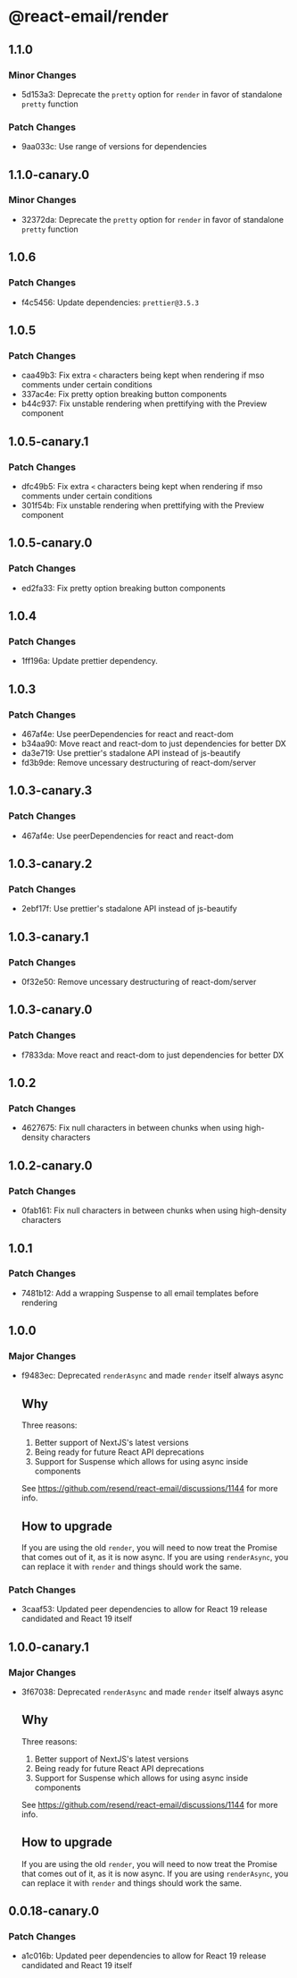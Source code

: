 # @react-email/render

## 1.1.0

### Minor Changes

- 5d153a3: Deprecate the `pretty` option for `render` in favor of standalone `pretty` function

### Patch Changes

- 9aa033c: Use range of versions for dependencies

## 1.1.0-canary.0

### Minor Changes

- 32372da: Deprecate the `pretty` option for `render` in favor of standalone `pretty` function

## 1.0.6

### Patch Changes

- f4c5456: Update dependencies: `prettier@3.5.3`

## 1.0.5

### Patch Changes

- caa49b3: Fix extra `<` characters being kept when rendering if mso comments under certain conditions
- 337ac4e: Fix pretty option breaking button components
- b44c937: Fix unstable rendering when prettifying with the Preview component

## 1.0.5-canary.1

### Patch Changes

- dfc49b5: Fix extra `<` characters being kept when rendering if mso comments under certain conditions
- 301f54b: Fix unstable rendering when prettifying with the Preview component

## 1.0.5-canary.0

### Patch Changes

- ed2fa33: Fix pretty option breaking button components

## 1.0.4

### Patch Changes

- 1ff196a: Update prettier dependency.

## 1.0.3

### Patch Changes

- 467af4e: Use peerDependencies for react and react-dom
- b34aa90: Move react and react-dom to just dependencies for better DX
- da3e719: Use prettier's stadalone API instead of js-beautify
- fd3b9de: Remove uncessary destructuring of react-dom/server

## 1.0.3-canary.3

### Patch Changes

- 467af4e: Use peerDependencies for react and react-dom

## 1.0.3-canary.2

### Patch Changes

- 2ebf17f: Use prettier's stadalone API instead of js-beautify

## 1.0.3-canary.1

### Patch Changes

- 0f32e50: Remove uncessary destructuring of react-dom/server

## 1.0.3-canary.0

### Patch Changes

- f7833da: Move react and react-dom to just dependencies for better DX

## 1.0.2

### Patch Changes

- 4627675: Fix null characters in between chunks when using high-density characters

## 1.0.2-canary.0

### Patch Changes

- 0fab161: Fix null characters in between chunks when using high-density characters

## 1.0.1

### Patch Changes

- 7481b12: Add a wrapping Suspense to all email templates before rendering

## 1.0.0

### Major Changes

- f9483ec: Deprecated `renderAsync` and made `render` itself always async

  ## Why

  Three reasons:

  1. Better support of NextJS's latest versions
  2. Being ready for future React API deprecations
  3. Support for Suspense which allows for using async inside components

  See https://github.com/resend/react-email/discussions/1144 for more info.

  ## How to upgrade

  If you are using the old `render`, you will need to now treat the Promise
  that comes out of it, as it is now async. If you are using `renderAsync`,
  you can replace it with `render` and things should work the same.

### Patch Changes

- 3caaf53: Updated peer dependencies to allow for React 19 release candidated and React 19 itself

## 1.0.0-canary.1

### Major Changes

- 3f67038: Deprecated `renderAsync` and made `render` itself always async

  ## Why

  Three reasons:

  1. Better support of NextJS's latest versions
  2. Being ready for future React API deprecations
  3. Support for Suspense which allows for using async inside components

  See https://github.com/resend/react-email/discussions/1144 for more info.

  ## How to upgrade

  If you are using the old `render`, you will need to now treat the Promise
  that comes out of it, as it is now async. If you are using `renderAsync`,
  you can replace it with `render` and things should work the same.

## 0.0.18-canary.0

### Patch Changes

- a1c016b: Updated peer dependencies to allow for React 19 release candidated and React 19 itself
